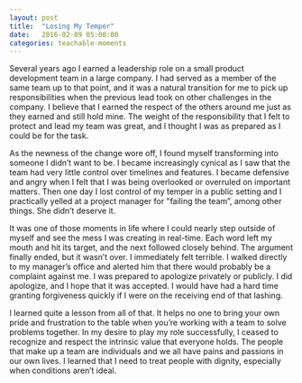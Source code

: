```yaml
---
layout: post
title:  "Losing My Temper"
date:   2016-02-09 05:00:00
categories: teachable-moments
---
```


Several years ago I earned a leadership role on a small product development team in a large company. I had served as a member of the same team up to that point, and it was a natural transition for me to pick up responsibilities when the previous lead took on other challenges in the company. I believe that I earned the respect of the others around me just as they earned and still hold mine. The weight of the responsibility that I felt to protect and lead my team was great, and I thought I was as prepared as I could be for the task.

As the newness of the change wore off, I found myself transforming into someone I didn’t want to be. I became increasingly cynical as I saw that the team had very little control over timelines and features. I became defensive and angry when I felt that I was being overlooked or overruled on important matters. Then one day I lost control of my temper in a public setting and I practically yelled at a project manager for "failing the team”, among other things. She didn’t deserve it.

It was one of those moments in life where I could nearly step outside of myself and see the mess I was creating in real-time. Each word left my mouth and hit its target, and the next followed closely behind. The argument finally ended, but it wasn’t over. I immediately felt terrible. I walked directly to my manager’s office and alerted him that there would probably be a complaint against me. I was prepared to apologize privately or publicly. I did apologize, and I hope that it was accepted. I would have had a hard time granting forgiveness quickly if I were on the receiving end of that lashing.

I learned quite a lesson from all of that. It helps no one to bring your own pride and frustration to the table when you’re working with a team to solve problems together. In my desire to play my role successfully, I ceased to recognize and respect the intrinsic value that everyone holds. The people that make up a team are individuals and we all have pains and passions in our own lives. I learned that I need to treat people with dignity, especially when conditions aren’t ideal.

